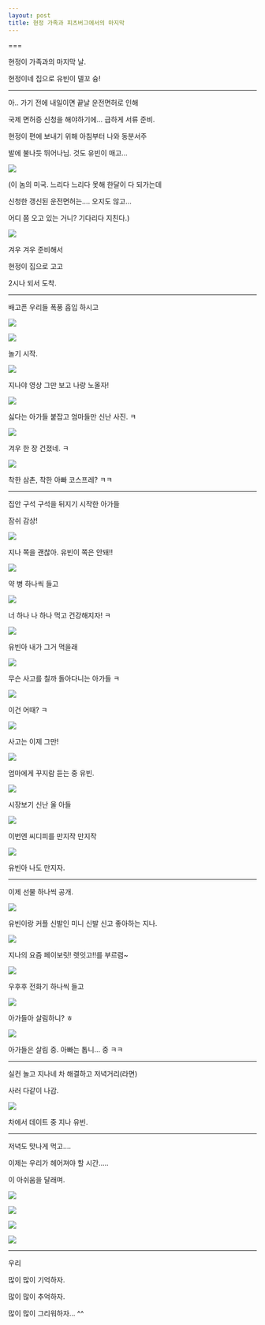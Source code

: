 ```yaml
---
layout: post
title: 현정 가족과 피츠버그에서의 마지막
---
```

===

현정이 가족과의 마지막 날.

현정이네 집으로 유빈이 델꼬 슝!

---

아.. 가기 전에 내일이면 끝날 운전면허로 인해

국제 면허증 신청을 해야하기에... 급하게 서류 준비.

현정이 편에 보내기 위해 아침부터 나와 동분서주

발에 불나듯 뛰어나님. 것도 유빈이 매고...

![](https://dl.dropboxusercontent.com/u/9792864/%EB%8B%A4%EC%9A%B4%EB%A1%9C%EB%93%9C.jpg)


(이 놈의 미국. 느리다 느리다 못해 한달이 다 되가는데 

신청한 갱신된 운전면허는.... 오지도 않고... 

어디 쯤 오고 있는 거니? 기다리다 지친다.)

![](https://dl.dropboxusercontent.com/u/9792864/51_291_e04ec17c5fd72c9_aura747.gif)


겨우 겨우 준비해서 

현정이 집으로 고고

2시나 되서 도착. 

---

배고픈 우리들 폭풍 흡입 하시고 

![](https://dl.dropboxusercontent.com/u/9792864/19.png)


![](https://dl.dropboxusercontent.com/u/9792864/150730%20%ED%98%84%EC%A0%95%EC%9D%B4%EC%99%80%20%ED%94%BC%EC%B8%A0%EB%B2%84%EA%B7%B8%EC%97%90%EC%84%9C%20%EB%A7%88%EC%A7%80%EB%A7%89/KakaoTalk_20150731_133403974.jpg)


놀기 시작.

![](https://dl.dropboxusercontent.com/u/9792864/150730%20%ED%98%84%EC%A0%95%EC%9D%B4%EC%99%80%20%ED%94%BC%EC%B8%A0%EB%B2%84%EA%B7%B8%EC%97%90%EC%84%9C%20%EB%A7%88%EC%A7%80%EB%A7%89/KakaoTalk_20150731_133452823.jpg)

지나야 영상 그만 보고 나랑 노올자!

![](https://dl.dropboxusercontent.com/u/9792864/150730%20%ED%98%84%EC%A0%95%EC%9D%B4%EC%99%80%20%ED%94%BC%EC%B8%A0%EB%B2%84%EA%B7%B8%EC%97%90%EC%84%9C%20%EB%A7%88%EC%A7%80%EB%A7%89/KakaoTalk_20150731_133348840.jpg)

싫다는 아가들 붙잡고 엄마들만 신난 사진. ㅋ

![](https://dl.dropboxusercontent.com/u/9792864/150730%20%ED%98%84%EC%A0%95%EC%9D%B4%EC%99%80%20%ED%94%BC%EC%B8%A0%EB%B2%84%EA%B7%B8%EC%97%90%EC%84%9C%20%EB%A7%88%EC%A7%80%EB%A7%89/KakaoTalk_20150731_133348530.jpg)

겨우 한 장 건졌네. ㅋ

![](https://dl.dropboxusercontent.com/u/9792864/150730%20%ED%98%84%EC%A0%95%EC%9D%B4%EC%99%80%20%ED%94%BC%EC%B8%A0%EB%B2%84%EA%B7%B8%EC%97%90%EC%84%9C%20%EB%A7%88%EC%A7%80%EB%A7%89/KakaoTalk_20150731_133353463.jpg)

착한 삼촌, 착한 아빠 코스프레? ㅋㅋ 

---
집안 구석 구석을 뒤지기 시작한 아가들

잠쉬 감상!

![](https://dl.dropboxusercontent.com/u/9792864/150730%20%ED%98%84%EC%A0%95%EC%9D%B4%EC%99%80%20%ED%94%BC%EC%B8%A0%EB%B2%84%EA%B7%B8%EC%97%90%EC%84%9C%20%EB%A7%88%EC%A7%80%EB%A7%89/KakaoTalk_20150731_133357352.jpg)

지나 쪽을 괜찮아. 유빈이 쪽은 안돼!! 

![](https://dl.dropboxusercontent.com/u/9792864/150730%20%ED%98%84%EC%A0%95%EC%9D%B4%EC%99%80%20%ED%94%BC%EC%B8%A0%EB%B2%84%EA%B7%B8%EC%97%90%EC%84%9C%20%EB%A7%88%EC%A7%80%EB%A7%89/KakaoTalk_20150731_133400071.jpg)

약 병 하나씩 들고

![](https://dl.dropboxusercontent.com/u/9792864/150730%20%ED%98%84%EC%A0%95%EC%9D%B4%EC%99%80%20%ED%94%BC%EC%B8%A0%EB%B2%84%EA%B7%B8%EC%97%90%EC%84%9C%20%EB%A7%88%EC%A7%80%EB%A7%89/KakaoTalk_20150731_133401288.jpg)

너 하나 나 하나 먹고 건강해지자! ㅋ

![](https://dl.dropboxusercontent.com/u/9792864/150730%20%ED%98%84%EC%A0%95%EC%9D%B4%EC%99%80%20%ED%94%BC%EC%B8%A0%EB%B2%84%EA%B7%B8%EC%97%90%EC%84%9C%20%EB%A7%88%EC%A7%80%EB%A7%89/KakaoTalk_20150731_133405134.jpg)

유빈아 내가 그거 먹을래 

![](https://dl.dropboxusercontent.com/u/9792864/150730%20%ED%98%84%EC%A0%95%EC%9D%B4%EC%99%80%20%ED%94%BC%EC%B8%A0%EB%B2%84%EA%B7%B8%EC%97%90%EC%84%9C%20%EB%A7%88%EC%A7%80%EB%A7%89/KakaoTalk_20150731_133416386.jpg)

무슨 사고를 칠까 돌아다니는 아가들 ㅋ

![](https://dl.dropboxusercontent.com/u/9792864/150730%20%ED%98%84%EC%A0%95%EC%9D%B4%EC%99%80%20%ED%94%BC%EC%B8%A0%EB%B2%84%EA%B7%B8%EC%97%90%EC%84%9C%20%EB%A7%88%EC%A7%80%EB%A7%89/KakaoTalk_20150731_133440643.jpg)

이건 어때? ㅋ

![](https://dl.dropboxusercontent.com/u/9792864/150730%20%ED%98%84%EC%A0%95%EC%9D%B4%EC%99%80%20%ED%94%BC%EC%B8%A0%EB%B2%84%EA%B7%B8%EC%97%90%EC%84%9C%20%EB%A7%88%EC%A7%80%EB%A7%89/KakaoTalk_20150731_133447755.jpg)

사고는 이제 그만! 

![](https://dl.dropboxusercontent.com/u/9792864/150730%20%ED%98%84%EC%A0%95%EC%9D%B4%EC%99%80%20%ED%94%BC%EC%B8%A0%EB%B2%84%EA%B7%B8%EC%97%90%EC%84%9C%20%EB%A7%88%EC%A7%80%EB%A7%89/KakaoTalk_20150731_133447825.jpg)

엄마에게 꾸지람 듣는 중 유빈.

![](https://dl.dropboxusercontent.com/u/9792864/150730%20%ED%98%84%EC%A0%95%EC%9D%B4%EC%99%80%20%ED%94%BC%EC%B8%A0%EB%B2%84%EA%B7%B8%EC%97%90%EC%84%9C%20%EB%A7%88%EC%A7%80%EB%A7%89/KakaoTalk_20150731_133444353.jpg)

시장보기 신난 울 아들

![](https://dl.dropboxusercontent.com/u/9792864/150730%20%ED%98%84%EC%A0%95%EC%9D%B4%EC%99%80%20%ED%94%BC%EC%B8%A0%EB%B2%84%EA%B7%B8%EC%97%90%EC%84%9C%20%EB%A7%88%EC%A7%80%EB%A7%89/KakaoTalk_20150731_133444614.jpg)

이번엔 씨디피를 만지작 만지작

![](https://dl.dropboxusercontent.com/u/9792864/150730%20%ED%98%84%EC%A0%95%EC%9D%B4%EC%99%80%20%ED%94%BC%EC%B8%A0%EB%B2%84%EA%B7%B8%EC%97%90%EC%84%9C%20%EB%A7%88%EC%A7%80%EB%A7%89/KakaoTalk_20150731_133452232.jpg)

유빈아 나도 만지자.

---
이제 선물 하나씩 공개. 

![](https://dl.dropboxusercontent.com/u/9792864/150730%20%ED%98%84%EC%A0%95%EC%9D%B4%EC%99%80%20%ED%94%BC%EC%B8%A0%EB%B2%84%EA%B7%B8%EC%97%90%EC%84%9C%20%EB%A7%88%EC%A7%80%EB%A7%89/KakaoTalk_20150731_133457290.jpg)

유빈이랑 커플 신발인 미니 신발 신고 좋아하는 지나.

![](https://dl.dropboxusercontent.com/u/9792864/150730%20%ED%98%84%EC%A0%95%EC%9D%B4%EC%99%80%20%ED%94%BC%EC%B8%A0%EB%B2%84%EA%B7%B8%EC%97%90%EC%84%9C%20%EB%A7%88%EC%A7%80%EB%A7%89/KakaoTalk_20150731_133457137.jpg)

지나의 요즘 페이보릿! 렛잇고!!를 부르렴~

![](https://dl.dropboxusercontent.com/u/9792864/150730%20%ED%98%84%EC%A0%95%EC%9D%B4%EC%99%80%20%ED%94%BC%EC%B8%A0%EB%B2%84%EA%B7%B8%EC%97%90%EC%84%9C%20%EB%A7%88%EC%A7%80%EB%A7%89/KakaoTalk_20150731_133422910.jpg)

우후후 전화기 하나씩 들고

![](https://dl.dropboxusercontent.com/u/9792864/150730%20%ED%98%84%EC%A0%95%EC%9D%B4%EC%99%80%20%ED%94%BC%EC%B8%A0%EB%B2%84%EA%B7%B8%EC%97%90%EC%84%9C%20%EB%A7%88%EC%A7%80%EB%A7%89/KakaoTalk_20150731_133424039.jpg)

아가들아 살림하니? ㅎ

![](https://dl.dropboxusercontent.com/u/9792864/150730%20%ED%98%84%EC%A0%95%EC%9D%B4%EC%99%80%20%ED%94%BC%EC%B8%A0%EB%B2%84%EA%B7%B8%EC%97%90%EC%84%9C%20%EB%A7%88%EC%A7%80%EB%A7%89/KakaoTalk_20150731_133432038.jpg)

아가들은 살림 중. 아빠는 톱니... 중 ㅋㅋ

---
실컨 놀고 지나네 차 해결하고 저녁거리(라면)

사러 다같이 나감. 

![](https://dl.dropboxusercontent.com/u/9792864/150730%20%ED%98%84%EC%A0%95%EC%9D%B4%EC%99%80%20%ED%94%BC%EC%B8%A0%EB%B2%84%EA%B7%B8%EC%97%90%EC%84%9C%20%EB%A7%88%EC%A7%80%EB%A7%89/KakaoTalk_20150731_133408990.jpg)

차에서 데이트 중 지나 유빈.

---
저녁도 맛나게 먹고....

이제는 우리가 헤어져야 할 시간.....


이 아쉬움을 달래며.

![](https://dl.dropboxusercontent.com/u/9792864/150730%20%ED%98%84%EC%A0%95%EC%9D%B4%EC%99%80%20%ED%94%BC%EC%B8%A0%EB%B2%84%EA%B7%B8%EC%97%90%EC%84%9C%20%EB%A7%88%EC%A7%80%EB%A7%89/KakaoTalk_20150731_133415795.jpg)


![](https://dl.dropboxusercontent.com/u/9792864/150730%20%ED%98%84%EC%A0%95%EC%9D%B4%EC%99%80%20%ED%94%BC%EC%B8%A0%EB%B2%84%EA%B7%B8%EC%97%90%EC%84%9C%20%EB%A7%88%EC%A7%80%EB%A7%89/KakaoTalk_20150731_133412655.jpg)


![](https://dl.dropboxusercontent.com/u/9792864/150730%20%ED%98%84%EC%A0%95%EC%9D%B4%EC%99%80%20%ED%94%BC%EC%B8%A0%EB%B2%84%EA%B7%B8%EC%97%90%EC%84%9C%20%EB%A7%88%EC%A7%80%EB%A7%89/KakaoTalk_20150731_133411894.jpg)


![](https://dl.dropboxusercontent.com/u/9792864/150730%20%ED%98%84%EC%A0%95%EC%9D%B4%EC%99%80%20%ED%94%BC%EC%B8%A0%EB%B2%84%EA%B7%B8%EC%97%90%EC%84%9C%20%EB%A7%88%EC%A7%80%EB%A7%89/KakaoTalk_20150731_133407924.jpg)


---
우리 

많이 많이 기억하자.

많이 많이 추억하자.

많이 많이 그리워하자... ^^
